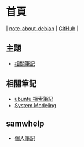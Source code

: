 
# 首頁

| [note-about-debian](https://samwhelp.github.io/note-about-debian/) | [GitHub](https://github.com/samwhelp/note-about-debian) |


## 主題

* [相關筆記](#相關筆記)


## 相關筆記

* [ubuntu 探索筆記](https://samwhelp.github.io/note-about-ubuntu/)
* [System Modeling](https://samwhelp.github.io/system-modeling/)


## samwhelp

* [個人筆記](https://samwhelp.github.io/book/)
